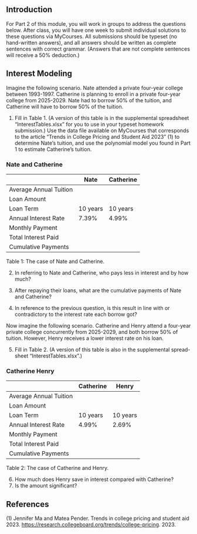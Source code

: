 
## Introduction
For Part 2 of this module, you will work in groups to address the questions below. After class, you will have one week to submit individual solutions to these questions via MyCourses. All submissions should be typeset (no hand-written answers), and all answers should be written as complete sentences with correct grammar. (Answers that are not complete sentences will receive a 50% deduction.)

## Interest Modeling
Imagine the following scenario. Nate attended a private four-year college between 1993-1997. Catherine is planning to enroll in a private four-year college from 2025-2029. Nate had to borrow 50% of the tuition, and Catherine will have to borrow 50% of the tuition.


1. Fill in Table 1. (A version of this table is in the supplemental spreadsheet “InterestTables.xlsx” for you to use in your typeset homework submission.) Use the data file available on MyCourses that corresponds to the article “Trends in College Pricing and Student Aid 2023” (1) to determine Nate’s tuition, and use the polynomial model you found in Part 1 to estimate Catherine’s tuition.

### Nate and Catherine
|                        | Nate     | Catherine |
| ---------------------- | -------- | --------- |
| Average Annual Tuition |          |           |
| Loan Amount            |          |           |
| Loan Term              | 10 years | 10 years  |
| Annual Interest Rate   | 7.39%    | 4.99%     |
| Monthly Payment        |          |           |
| Total Interest Paid    |          |           |
| Cumulative Payments    |          |           |
Table 1: The case of Nate and Catherine.


2. In referring to Nate and Catherine, who pays less in interest and by how much?


3. After repaying their loans, what are the cumulative payments of Nate and Catherine?


4. In reference to the previous question, is this result in line with or contradictory to the interest rate each borrow got? 



Now imagine the following scenario. Catherine and Henry attend a four-year private college concurrently from 2025-2029, and both borrow 50% of tuition. However, Henry receives a lower interest rate on his loan.

5. Fill in Table 2. (A version of this table is also in the supplemental spread-
sheet “InterestTables.xlsx”.)
### Catherine Henry
|                        | Catherine | Henry    |
| ---------------------- | --------- | -------- |
| Average Annual Tuition |           |          |
| Loan Amount            |           |          |
| Loan Term              | 10 years  | 10 years |
| Annual Interest Rate   | 4.99%     | 2.69%    |
| Monthly Payment        |           |          |
| Total Interest Paid    |           |          |
| Cumulative Payments    |           |          |
Table 2: The case of Catherine and Henry.

6. How much does Henry save in interest compared with Catherine? 
7. Is the amount significant?




## References
(1) Jennifer Ma and Matea Pender. Trends in college pricing and student aid 2023. https://research.collegeboard.org/trends/college-pricing. 2023.